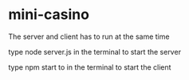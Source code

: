 # mini-casino

The server and client has to run at the same time

type node server.js in the terminal to start the server

type npm start to in the terminal to start the client
